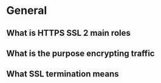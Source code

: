 # General

  ##  What is HTTPS SSL 2 main roles
  ##  What is the purpose encrypting traffic
  ##  What SSL termination means

